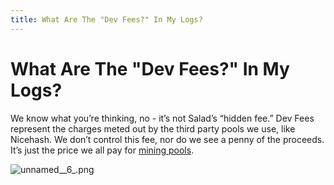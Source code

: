 ```yaml
---
title: What Are The "Dev Fees?" In My Logs?
---
```


# What Are The "Dev Fees?" In My Logs?

We know what you’re thinking, no - it’s not Salad’s “hidden fee.” Dev Fees represent the charges meted out by the third party pools we use, like Nicehash. We don’t control this fee, nor do we see a penny of the proceeds. It’s just the price we all pay for [mining pools](https://en.wikipedia.org/wiki/Mining_pool).

![unnamed__6_.png](https://s3.amazonaws.com/helpscout.net/docs/assets/615b47bfca9e0011a4434693/images/619e6a192b380503dfe08168/img-25145-1637771324-1862761999.png)
